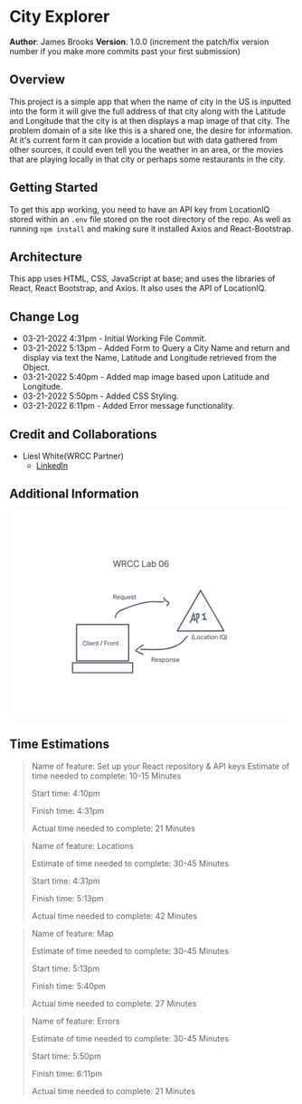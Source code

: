 # City Explorer

**Author**: James Brooks
**Version**: 1.0.0 (increment the patch/fix version number if you make more commits past your first submission)

## Overview
<!-- Provide a high level overview of what this application is and why you are building it, beyond the fact that it's an assignment for this class. (i.e. What's your problem domain?) -->
This project is a simple app that when the name of city in the US is inputted into the form it will give the full address of that city along with the Latitude and Longitude that the city is at then displays a map image of that city. The problem domain of a site like this is a shared one, the desire for information. At it's current form it can provide a location but with data gathered from other sources, it could even tell you the weather in an area, or the movies that are playing locally in that city or perhaps some restaurants in the city.

## Getting Started
<!-- What are the steps that a user must take in order to build this app on their own machine and get it running? -->
To get this app working, you need to have an API key from LocationIQ stored within an `.env` file stored on the root directory of the repo. As well as running `npm install` and making sure it installed Axios and React-Bootstrap.

## Architecture
<!-- Provide a detailed description of the application design. What technologies (languages, libraries, etc) you're using, and any other relevant design information. -->
This app uses HTML, CSS, JavaScript at base; and uses the libraries of React, React Bootstrap, and Axios. It also uses the API of LocationIQ.

## Change Log
<!-- Use this area to document the iterative changes made to your application as each feature is successfully implemented. Use time stamps. Here's an example: -->

- 03-21-2022 4:31pm - Initial Working File Commit.
- 03-21-2022 5:13pm - Added Form to Query a City Name and return and display via text the Name, Latitude and Longitude retrieved from the Object.
- 03-21-2022 5:40pm - Added map image based upon Latitude and Longitude.
- 03-21-2022 5:50pm - Added CSS Styling.
- 03-21-2022 6:11pm - Added Error message functionality.

## Credit and Collaborations
<!-- Give credit (and a link) to other people or resources that helped you build this application. -->
- Liesl White(WRCC Partner)
  - [LinkedIn](https://www.linkedin.com/in/lieslwhite/)

## Additional Information

![WRCC Image](./src/imgs/WRCC%20Lab%2006.png)

## Time Estimations

>Name of feature: Set up your React repository & API keys
>Estimate of time needed to complete: 10-15 Minutes
>
>Start time: 4:10pm
>
>Finish time: 4:31pm
>
>Actual time needed to complete: 21 Minutes

>Name of feature: Locations
>
>Estimate of time needed to complete: 30-45 Minutes
>
>Start time: 4:31pm
>
>Finish time: 5:13pm
>
>Actual time needed to complete: 42 Minutes

>Name of feature: Map
>
>Estimate of time needed to complete: 30-45 Minutes
>
>Start time: 5:13pm
>
>Finish time: 5:40pm
>
>Actual time needed to complete: 27 Minutes

>Name of feature: Errors
>
>Estimate of time needed to complete: 30-45 Minutes
>
>Start time: 5:50pm
>
>Finish time: 6:11pm
>
>Actual time needed to complete: 21 Minutes
